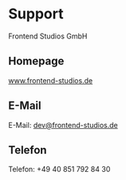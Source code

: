 # Support

Frontend Studios GmbH

## Homepage
 
<a href="www.frontend-studios.de" target="_blank">www.frontend-studios.de</a>
 
## E-Mail
 
E-Mail: <a href="mailto:dev@frontend-studios.de">dev@frontend-studios.de</a>
 
## Telefon
 
Telefon: +49 40 851 792 84 30